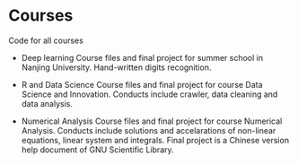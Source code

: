 # Courses
Code for all courses

* Deep learning
Course files and final project for summer school in Nanjing University. Hand-written digits recognition.

* R and Data Science 
Course files and final project for course Data Science and Innovation. Conducts include crawler, data cleaning and data analysis.

* Numerical Analysis
Course files and final project for course Numerical Analysis. Conducts include solutions and accelarations of non-linear equations, linear system and integrals. Final project is a Chinese version help document of GNU Scientific Library.
